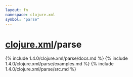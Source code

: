 ```yaml
---
layout: fn
namespace: clojure.xml
symbol: "parse"
---
```


# [clojure.xml](../)/parse

{% include 1.4.0/clojure.xml/parse/docs.md %}
{% include 1.4.0/clojure.xml/parse/examples.md %}
{% include 1.4.0/clojure.xml/parse/src.md %}

